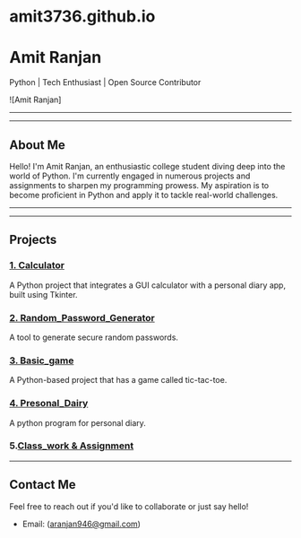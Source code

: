 # amit3736.github.io

# Amit Ranjan  
Python | Tech Enthusiast | Open Source Contributor  

![Amit Ranjan]

---


---

## About Me
Hello! I'm Amit Ranjan, an enthusiastic college student diving deep into the world of Python. I'm currently engaged in numerous projects and assignments to sharpen my programming prowess. My aspiration is to become proficient in Python and apply it to tackle real-world challenges.

---

---

## Projects

### [1. Calculator](https://github.com/amit3736/calculator)
A Python project that integrates a GUI calculator with a personal diary app, built using Tkinter.

### [2. Random_Password_Generator](https://github.com/amit3736/Random_password_generator)
A tool to generate secure random passwords.

### [3. Basic_game](https://github.com/amit3736/Basic_game)
A Python-based project that has a game called tic-tac-toe.

### [4. Presonal_Dairy](https://github.com/amit3736/Personal_dairy)
A python program for personal diary.

### 5.[Class_work & Assignment](https://github.com/amit3736/B1B2NEW)


---

## Contact Me  
Feel free to reach out if you'd like to collaborate or just say hello!  
- Email: (aranjan946@gmail.com)  
